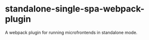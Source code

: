 # standalone-single-spa-webpack-plugin
A webpack plugin for running microfrontends in standalone mode.
